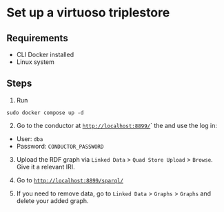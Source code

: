 # Set up a virtuoso triplestore

## Requirements
- CLI Docker installed
- Linux system

## Steps

1. Run 

```sudo docker compose up -d```

2. Go to the conductor at [`http://localhost:8899/`](http://localhost:8899/)` the  and use the log in:
 - User: `dba`
 - Password: `CONDUCTOR_PASSWORD`

3. Upload the RDF graph via `Linked Data` > `Quad Store Upload` > `Browse`. Give it a relevant IRI.

4. Go to [`http://localhost:8899/sparql/`](http://localhost:8899/sparql/)

5. If you need to remove data, go to `Linked Data` > `Graphs` > `Graphs` and delete your added graph.